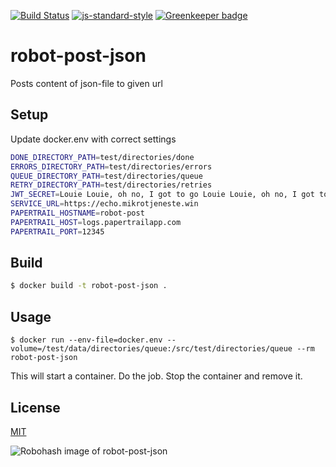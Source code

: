 [![Build Status](https://travis-ci.org/telemark/robot-post-json.svg?branch=master)](https://travis-ci.org/telemark/robot-post-json)
[![js-standard-style](https://img.shields.io/badge/code%20style-standard-brightgreen.svg?style=flat)](https://github.com/feross/standard)
[![Greenkeeper badge](https://badges.greenkeeper.io/telemark/robot-post-json.svg)](https://greenkeeper.io/)

# robot-post-json

Posts content of json-file to given url

## Setup

Update docker.env with correct settings

```bash
DONE_DIRECTORY_PATH=test/directories/done
ERRORS_DIRECTORY_PATH=test/directories/errors
QUEUE_DIRECTORY_PATH=test/directories/queue
RETRY_DIRECTORY_PATH=test/directories/retries
JWT_SECRET=Louie Louie, oh no, I got to go Louie Louie, oh no, I got to go
SERVICE_URL=https://echo.mikrotjeneste.win
PAPERTRAIL_HOSTNAME=robot-post
PAPERTRAIL_HOST=logs.papertrailapp.com
PAPERTRAIL_PORT=12345
```

## Build

```bash
$ docker build -t robot-post-json .
```

## Usage

```
$ docker run --env-file=docker.env --volume=/test/data/directories/queue:/src/test/directories/queue --rm robot-post-json
```

This will start a container. Do the job. Stop the container and remove it.

## License

[MIT](LICENSE)

![Robohash image of robot-post-json](https://robots.kebabstudios.party/robot-post-json.png "Robohash image of robot-post-json")
